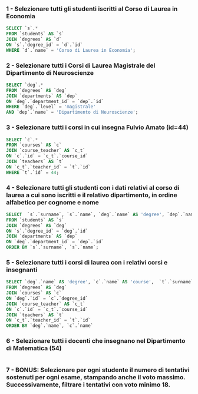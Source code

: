 ### 1 - Selezionare tutti gli studenti iscritti al Corso di Laurea in Economia

```SQL
SELECT `s`.*
FROM `students` AS `s`
JOIN `degrees` AS `d`
ON `s`.`degree_id` = `d`.`id`
WHERE `d`.`name` = 'Corso di Laurea in Economia';
```

### 2 - Selezionare tutti i Corsi di Laurea Magistrale del Dipartimento di Neuroscienze

```SQL
SELECT `deg`.*
FROM `degrees` AS `deg`
JOIN `departments` AS `dep`
ON `deg`.`department_id` = `dep`.`id`
WHERE `deg`.`level` = 'magistrale'
AND `dep`.`name` = 'Dipartimento di Neuroscienze';
```

### 3 - Selezionare tutti i corsi in cui insegna Fulvio Amato (id=44)

```SQL
SELECT `c`.*
FROM `courses` AS `c`
JOIN `course_teacher` AS `c_t`
ON `c`.`id` = `c_t`.`course_id`
JOIN `teachers` AS `t`
ON `c_t`.`teacher_id` = `t`.`id`
WHERE `t`.`id` = 44;
```

### 4 - Selezionare tutti gli studenti con i dati relativi al corso di laurea a cui sono iscritti e il relativo dipartimento, in ordine alfabetico per cognome e nome

```SQL
SELECT  `s`.`surname`, `s`.`name`, `deg`.`name` AS 'degree', `dep`.`name` AS 'department'
FROM `students` AS `s`
JOIN `degrees` AS `deg`
ON `s`.`degree_id` = `deg`.`id`
JOIN `departments` AS `dep`
ON `deg`.`department_id` = `dep`.`id`
ORDER BY `s`.`surname`, `s`.`name`;
```

### 5 - Selezionare tutti i corsi di laurea con i relativi corsi e insegnanti

```SQL
SELECT `deg`.`name` AS 'degree', `c`.`name` AS 'course',  `t`.`surname`, `t`.`name`
FROM `degrees` AS `deg`
JOIN `courses` AS `c`
ON `deg`.`id` = `c`.`degree_id`
JOIN `course_teacher` AS `c_t`
ON `c`.`id` = `c_t`.`course_id`
JOIN `teachers` AS `t`
ON `c_t`.`teacher_id` = `t`.`id`
ORDER BY `deg`.`name`, `c`.`name`
```

### 6 - Selezionare tutti i docenti che insegnano nel Dipartimento di Matematica (54)

```SQL

```

### 7 - BONUS: Selezionare per ogni studente il numero di tentativi sostenuti per ogni esame, stampando anche il voto massimo. Successivamente, filtrare i tentativi con voto minimo 18.

```SQL

```
